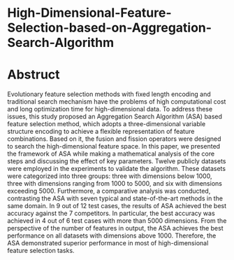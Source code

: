 # High-Dimensional-Feature-Selection-based-on-Aggregation-Search-Algorithm

# Abstruct
Evolutionary feature selection methods with fixed length encoding and traditional search mechanism have the problems of high computational cost and long optimization time for high-dimensional data. To address these issues, this study proposed an Aggregation Search Algorithm (ASA) based feature selection method, which adopts a three-dimensional variable structure encoding to achieve a flexible representation of feature combinations. Based on it, the fusion and fission operators were designed to search the high-dimensional feature space. In this paper, we presented the framework of ASA while making a mathematical analysis of the core steps and discussing the effect of key parameters. Twelve publicly datasets were employed in the experiments to validate the algorithm. These datasets were categorized into three groups: three with dimensions below 1000, three with dimensions ranging from 1000 to 5000, and six with dimensions exceeding 5000. Furthermore, a comparative analysis was conducted, contrasting the ASA with seven typical and state-of-the-art methods in the same domain. In 9 out of 12 test cases, the results of ASA achieved the best accuracy against the 7 competitors. In particular, the best accuracy was achieved in 4 out of 6 test cases with more than 5000 dimensions. From the perspective of the number of features in output, the ASA achieves the best performance on all datasets with dimensions above 1000. Therefore, the ASA demonstrated superior performance in most of high-dimensional feature selection tasks. 
